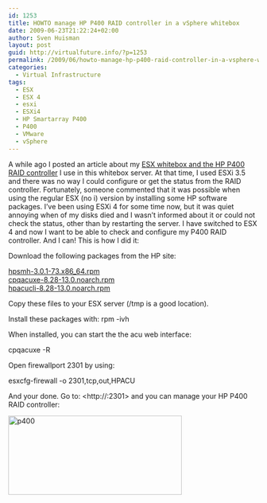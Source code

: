 ```yaml
---
id: 1253
title: HOWTO manage HP P400 RAID controller in a vSphere whitebox
date: 2009-06-23T21:22:24+02:00
author: Sven Huisman
layout: post
guid: http://virtualfuture.info/?p=1253
permalink: /2009/06/howto-manage-hp-p400-raid-controller-in-a-vsphere-whitebox/
categories:
  - Virtual Infrastructure
tags:
  - ESX
  - ESX 4
  - esxi
  - ESXi4
  - HP Smartarray P400
  - P400
  - VMware
  - vSphere
---
```

A while ago I posted an article about my <a title="ESX Whitebox P400" href="https://svenhuisman.com/2009/02/esx-whitebox-local-storage-perfomance-tip/" target="_blank">ESX whitebox and the HP P400 RAID controller</a> I use in this whitebox server. At that time, I used ESXi 3.5 and there was no way I could configure or get the status from the RAID controller. Fortunately, someone commented that it was possible when using the regular ESX (no i) version by installing some HP software packages. I&#8217;ve been using ESXi 4 for some time now, but it was quiet annoying when of my disks died and I wasn&#8217;t informed about it or could not check the status, other than by restarting the server. I have switched to ESX 4 and now I want to be able to check and configure my P400 RAID controller. And I can! This is how I did it:<!--more-->

Download the following packages from the HP site:

<a title="hpsmh-3.0.1" href="http://h20000.www2.hp.com/bizsupport/TechSupport/SoftwareDescription.jsp?lang=en&cc=US&swItem=MTX-d7bcce2dc82d43daaec308eb40&prodTypeId=329290&prodSeriesId=1157687" target="_blank">hpsmh-3.0.1-73.x86_64.rpm</a>  
<a title="cpqacuxe-8.28" href="http://h20000.www2.hp.com/bizsupport/TechSupport/SoftwareDescription.jsp?lang=en&cc=us&prodTypeId=329290&prodSeriesId=1157687&prodNameId=1157689&swEnvOID=4004&swLang=8&mode=2&taskId=135&swItem=MTX-ad208f23dd0145d0a0fee8ada3" target="_blank">cpqacuxe-8.28-13.0.noarch.rpm</a>  
<a title="hpacucli-8.28" href="http://h20000.www2.hp.com/bizsupport/TechSupport/SoftwareDescription.jsp?lang=en&cc=us&prodTypeId=329290&prodSeriesId=1157687&prodNameId=1157689&swEnvOID=4004&swLang=8&mode=2&taskId=135&swItem=MTX-fc45026e3c2c441680ddfda356" target="_blank">hpacucli-8.28-13.0.noarch.rpm</a>

Copy these files to your ESX server (/tmp is a good location).

Install these packages with: rpm -ivh <packagename>

When installed, you can start the the acu web interface:

cpqacuxe -R

Open firewallport 2301 by using:

esxcfg-firewall -o 2301,tcp,out,HPACU

And your done. Go to: <http://<esxhostname>:2301> and you can manage your HP P400 RAID controller:

[<img class="aligncenter size-medium wp-image-1254" title="p400" src="https://svenhuisman.com/wp-content/uploads/2009/06/p400-349x159.jpg" alt="p400" width="349" height="159" />](https://svenhuisman.com/wp-content/uploads/2009/06/p400.jpg)